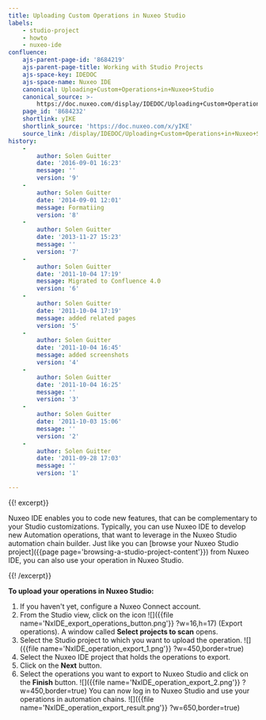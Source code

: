 ```yaml
---
title: Uploading Custom Operations in Nuxeo Studio
labels:
    - studio-project
    - howto
    - nuxeo-ide
confluence:
    ajs-parent-page-id: '8684219'
    ajs-parent-page-title: Working with Studio Projects
    ajs-space-key: IDEDOC
    ajs-space-name: Nuxeo IDE
    canonical: Uploading+Custom+Operations+in+Nuxeo+Studio
    canonical_source: >-
        https://doc.nuxeo.com/display/IDEDOC/Uploading+Custom+Operations+in+Nuxeo+Studio
    page_id: '8684232'
    shortlink: yIKE
    shortlink_source: 'https://doc.nuxeo.com/x/yIKE'
    source_link: /display/IDEDOC/Uploading+Custom+Operations+in+Nuxeo+Studio
history:
    - 
        author: Solen Guitter
        date: '2016-09-01 16:23'
        message: ''
        version: '9'
    - 
        author: Solen Guitter
        date: '2014-09-01 12:01'
        message: Formatiing
        version: '8'
    - 
        author: Solen Guitter
        date: '2013-11-27 15:23'
        message: ''
        version: '7'
    - 
        author: Solen Guitter
        date: '2011-10-04 17:19'
        message: Migrated to Confluence 4.0
        version: '6'
    - 
        author: Solen Guitter
        date: '2011-10-04 17:19'
        message: added related pages
        version: '5'
    - 
        author: Solen Guitter
        date: '2011-10-04 16:45'
        message: added screenshots
        version: '4'
    - 
        author: Solen Guitter
        date: '2011-10-04 16:25'
        message: ''
        version: '3'
    - 
        author: Solen Guitter
        date: '2011-10-03 15:06'
        message: ''
        version: '2'
    - 
        author: Solen Guitter
        date: '2011-09-28 17:03'
        message: ''
        version: '1'

---
```

{{! excerpt}}

Nuxeo IDE enables you to code new features, that can be complementary to your Studio customizations. Typically, you can use Nuxeo IDE to develop new Automation operations, that want to leverage in the Nuxeo Studio automation chain builder. Just like you can [browse your Nuxeo Studio project]({{page page='browsing-a-studio-project-content'}}) from Nuxeo IDE, you can also use your operation in Nuxeo Studio.

{{! /excerpt}}

**To upload your operations in Nuxeo Studio:**

1.  If you haven't yet, configure a Nuxeo Connect account.
2.  From the Studio view, click on the icon ![]({{file name='NxIDE_export_operations_button.png'}} ?w=16,h=17) (Export operations).
    A window called **Select projects to scan** opens.
3.  Select the Studio project to which you want to upload the operation.
    ![]({{file name='NxIDE_operation_export_1.png'}} ?w=450,border=true)
4.  Select the Nuxeo IDE project that holds the operations to export.
5.  Click on the **Next** button.
6.  Select the operations you want to export to Nuxeo Studio and click on the **Finish** button.
    ![]({{file name='NxIDE_operation_export_2.png'}} ?w=450,border=true)
    You can now log in to Nuxeo Studio and use your operations in automation chains.
    ![]({{file name='NxIDE_operation_export_result.png'}} ?w=650,border=true)

&nbsp;